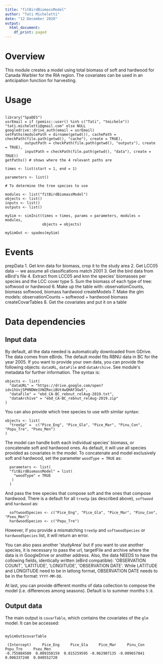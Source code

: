 ```yaml
---
title: "fitBirdBiomassModel"
author: "Tati Micheletti"
date: "12 December 2020"
output:
  html_document:
    df_print: paged
---
```

# Overview

This module creates a model using total biomass of soft and hardwood for Canada Warbler for the RIA region. 
The covariates can be used in an anticipation function for harvesting.

# Usage

```{r module_usage}

library("SpaDES")
usrEmail = if (pemisc::user() %in% c("Tati", "tmichele")) "tati.micheletti@gmail.com" else NULL
googledrive::drive_auth(email = usrEmail)
setPaths(modulePath = dirname(getwd()), cachePath = checkPath(file.path(getwd(), "cache"), create = TRUE),
         outputPath = checkPath(file.path(getwd(), "outputs"), create = TRUE),
         inputPath = checkPath(file.path(getwd(), "data"), create = TRUE))
getPaths() # shows where the 4 relevant paths are

times <- list(start = 1, end = 1)

parameters <- list()

# To determine the tree species to use

modules <- list("fitBirdBiomassModel")
objects <- list()
inputs <- list()
outputs <- list()

mySim <- simInit(times = times, params = parameters, modules = modules,
                 objects = objects)

mySimOut <- spades(mySim)
```


# Events

prepData
    1. Get knn data for biomass, crop it to the study area
    2. Get LCC05 data -- we assume all classifications match 2001
    3. Get the bird data from eBird's file
    4. Extract from LCC05 and knn the species' biomasses per species and the LCC cover type
    5. Sum the biomass of each type of tree: softwood or hardwood
    6. Make up the table with: observationCounts, biomass softwood, biomass hardwood
createModels
    7. Make the glm models:  observationCounts ~ softwood + hardwood biomass
createCovarTables
    8. Get the covariates and put it on a table

# Data dependencies

## Input data

By default, all the data needed is automatically downloaded from GDrive. The data comes from eBirds. The default model fits RBNU data in BC for the year 2005. If you want to provide your own data, you can provide the following objects: `dataURL`, `dataFile` and `dataArchive`. See module's metadata for further information. The syntax is:

```{r url, echo = TRUE, eval = FALSE}
objects <- list(
  "dataURL" = "https://drive.google.com/open?id=1hUvj5PHNDWe1VWZReciBUt4wQHAF3Gw5",
  "dataFile" = "ebd_CA-BC_rebnut_relAug-2019.txt",
  "dataArchive" = "ebd_CA-BC_rebnut_relAug-2019.zip"
)
```


You can also provide which tree species to use with similar syntax:

```{r treeSp, echo = TRUE, eval = FALSE}
objects <- list(
  "treeSp" =  c("Pice_Eng", "Pice_Gla", "Pice_Mar", "Pinu_Con", "Popu_Tre", "Pseu_Men")
)
```


The model can handle both each individual species' biomass, or concatenate soft and hardwood ones. As default, it will use all species provided as covariates in the model. To concatenate and model exclusively soft and hardwood, set the parameter `woodType = TRUE` as:

```{r wood, echo = TRUE, eval = FALSE}
  parameters <- list(
  "fitBirdBiomassModel" = list(
    "woodType" = TRUE 
   )
  )
```


And pass the tree species that compose soft and the ones that compose hardwood. There is a default for all `treeSp` (as described above), `softwood` and `hardwood` as:

```{r softhard, echo = TRUE, eval = FALSE}
  softwoodSpecies <- c("Pice_Eng", "Pice_Gla", "Pice_Mar", "Pinu_Con", "Pseu_Men")
  hardwoodSpecies <- c("Popu_Tre")
```

  However, if you provide a mismatching `treeSp` and `softwoodSpecies` or `hardwoodSpecies` list, it will return an error.
  
  You can also pass another 'studyArea' but if you want to use another species, it is necessary to pass the url, targetFile and archive where the data is in GoogleDrive or another address. Also, the data NEEDS to have the collowing fields, identically written (eBird compatible): 'OBSERVATION COUNT', 'LATITUDE', 'LONGITUDE', 'OBSERVATION DATE'. While LATITUDE and LONGITUDE need to be in latlong format, OBSERVATION DATE needs to be in the format: `YYYY-MM-DD`.

 At last, you can provide different months of data collection to compose the model (i.e. differences among seasons). Default is to summer months `5:8`. 

  
## Output data

The main output is `covarTable`, which contains the covariates of the `glm` model. It can be accessed:
```{r covarTable, echo = TRUE, eval = FALSE}

mySimOut$covarTable

 (Intercept)     Pice_Eng     Pice_Gla     Pice_Mar     Pinu_Con     Popu_Tre     Pseu_Men 
-0.755884580  0.009350159  0.015259595 -0.062907135 -0.009657841  0.006337240  0.040552720 
```

